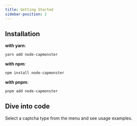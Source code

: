```yaml
---
title: Getting Started
sidebar-position: 2
---
```


## Installation

**with yarn**:

```bash
yarn add node-capmonster
```

**with npm**:

```bash
npm install node-capmonster
```

**with pnpm**:

```bash
pnpm add node-capmonster
```

## Dive into code

Select a captcha type from the menu and see usage examples.
